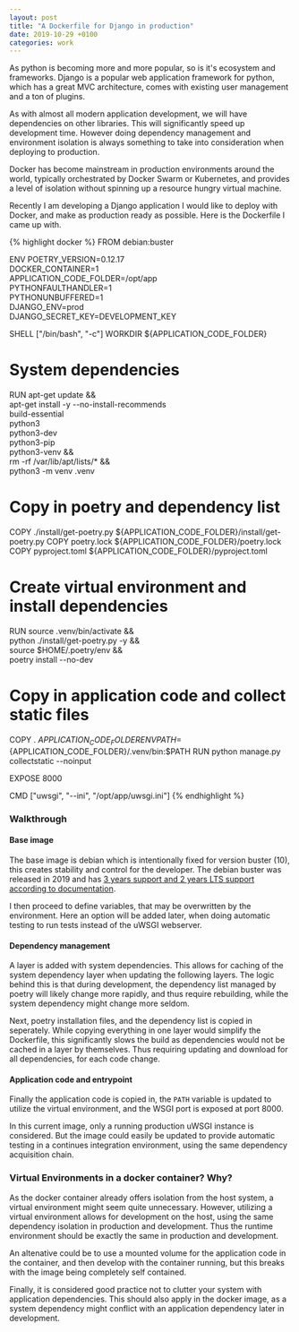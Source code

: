 ```yaml
---
layout: post
title: "A Dockerfile for Django in production"
date: 2019-10-29 +0100
categories: work
---
```

As python is becoming more and more popular, so is it's ecosystem and frameworks. Django is a popular web application framework for python, which has a great MVC architecture, comes with existing user management and a ton of plugins. 

As with almost all modern application development, we will have dependencies on other libraries. This will significantly speed up development time. However doing dependency management and environment isolation is always something to take into consideration when deploying to production.

Docker has become mainstream in production environments around the world, typically orchestrated by Docker Swarm or Kubernetes, and provides a level of isolation without spinning up a resource hungry virtual machine.

Recently I am developing a Django application I would like to deploy with Docker, and make as production ready as possible. Here is the Dockerfile I came up with.

{% highlight docker %}
FROM debian:buster

ENV POETRY_VERSION=0.12.17 \
    DOCKER_CONTAINER=1 \
    APPLICATION_CODE_FOLDER=/opt/app \
    PYTHONFAULTHANDLER=1 \
    PYTHONUNBUFFERED=1 \
    DJANGO_ENV=prod \
    DJANGO_SECRET_KEY=DEVELOPMENT_KEY

SHELL ["/bin/bash", "-c"]
WORKDIR ${APPLICATION_CODE_FOLDER}

# System dependencies
RUN apt-get update && \
    apt-get install -y --no-install-recommends \
    build-essential \
    python3 \
    python3-dev \
    python3-pip \
    python3-venv && \
    rm -rf /var/lib/apt/lists/* && \
    python3 -m venv .venv 

# Copy in poetry and dependency list
COPY ./install/get-poetry.py ${APPLICATION_CODE_FOLDER}/install/get-poetry.py
COPY poetry.lock ${APPLICATION_CODE_FOLDER}/poetry.lock
COPY pyproject.toml ${APPLICATION_CODE_FOLDER}/pyproject.toml

# Create virtual environment and install dependencies
RUN source .venv/bin/activate && \
    python ./install/get-poetry.py -y && \
    source $HOME/.poetry/env && \
    poetry install --no-dev

# Copy in application code and collect static files
COPY . ${APPLICATION_CODE_FOLDER}
ENV PATH=${APPLICATION_CODE_FOLDER}/.venv/bin:$PATH
RUN python manage.py collectstatic --noinput

EXPOSE 8000

CMD ["uwsgi", "--ini", "/opt/app/uwsgi.ini"]
{% endhighlight %}

### Walkthrough 

#### Base image
The base image is debian which is intentionally fixed for version buster (10), this creates stability and control for the developer. The debian buster was released in 2019 and has [3 years support and 2 years LTS support according to documentation](https://www.debian.org/releases/).

I then proceed to define variables, that may be overwritten by the environment. Here an option will be added later, when doing automatic testing to run tests instead of the uWSGI webserver.

#### Dependency management
A layer is added with system dependencies. This allows for caching of the system dependency layer when updating the following layers. The logic behind this is that during development, the dependency list managed by poetry will likely change more rapidly, and thus require rebuilding, while the system dependency might change more seldom.

Next, poetry installation files, and the dependency list is copied in seperately. While copying everything in one layer would simplify the Dockerfile, this significantly slows the build as dependencies would not be cached in a layer by themselves. Thus requiring updating and download for all dependencies, for each code change.

#### Application code and entrypoint
Finally the application code is copied in, the `PATH` variable is updated to utilize the virtual environment, and the WSGI port is exposed at port 8000.

In this current image, only a running production uWSGI instance is considered. But the image could easily be updated to provide automatic testing in a continues integration environment, using the same dependency acquisition chain.

### Virtual Environments in a docker container? Why?
As the docker container already offers isolation from the host system, a virtual environment might seem quite unnecessary. However, utilizing a virtual environment allows for development on the host, using the same dependency isolation in production and development. Thus the runtime environment should be exactly the same in production and development.

An altenative could be to use a mounted volume for the application code in the container, and then develop with the container running, but this breaks with the image being completely self contained.

Finally, it is considered good practice not to clutter your system with application dependencies. This should also apply in the docker image, as a system dependency might conflict with an application dependency later in development.
